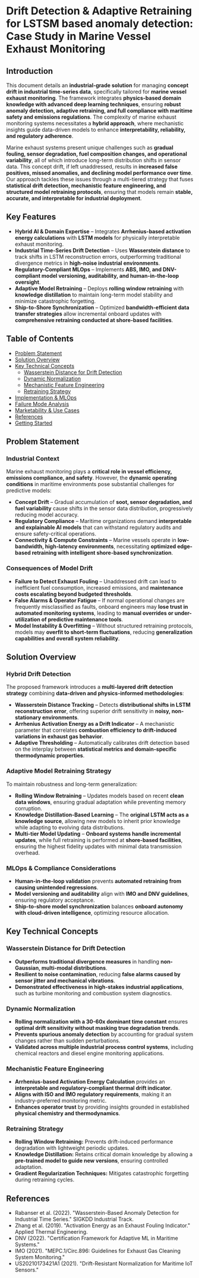 # Drift Detection & Adaptive Retraining for LSTSM based anomaly detection: Case Study in Marine Vessel Exhaust Monitoring

## Introduction

This document details an **industrial-grade solution** for managing **concept drift in industrial time-series data**, specifically tailored for **marine vessel exhaust monitoring**. The framework integrates **physics-based domain knowledge with advanced deep learning techniques**, ensuring **robust anomaly detection, adaptive retraining, and full compliance with maritime safety and emissions regulations**. The complexity of marine exhaust monitoring systems necessitates a **hybrid approach**, where mechanistic insights guide data-driven models to enhance **interpretability, reliability, and regulatory adherence**.

Marine exhaust systems present unique challenges such as **gradual fouling, sensor degradation, fuel composition changes, and operational variability**, all of which introduce long-term distribution shifts in sensor data. This concept drift, if left unaddressed, results in **increased false positives, missed anomalies, and declining model performance over time**. Our approach tackles these issues through a multi-tiered strategy that fuses **statistical drift detection, mechanistic feature engineering, and structured model retraining protocols**, ensuring that models remain **stable, accurate, and interpretable for industrial deployment**.

## Key Features

- **Hybrid AI & Domain Expertise** – Integrates **Arrhenius-based activation energy calculations** with **LSTM models** for physically interpretable exhaust monitoring.
- **Industrial Time-Series Drift Detection** – Uses **Wasserstein distance** to track shifts in LSTM reconstruction errors, outperforming traditional divergence metrics in **high-noise industrial environments**.
- **Regulatory-Compliant MLOps** – Implements **ABS, IMO, and DNV-compliant model versioning, auditability, and human-in-the-loop oversight**.
- **Adaptive Model Retraining** – Deploys **rolling window retraining** with **knowledge distillation** to maintain long-term model stability and minimize catastrophic forgetting.
- **Ship-to-Shore Synchronization** – Optimized **bandwidth-efficient data transfer strategies** allow incremental onboard updates with **comprehensive retraining conducted at shore-based facilities**.

## Table of Contents

- [Problem Statement](#problem-statement)
- [Solution Overview](#solution-overview)
- [Key Technical Concepts](#key-technical-concepts)
  - [Wasserstein Distance for Drift Detection](#wasserstein-distance-for-drift-detection)
  - [Dynamic Normalization](#dynamic-normalization)
  - [Mechanistic Feature Engineering](#mechanistic-feature-engineering)
  - [Retraining Strategy](#retraining-strategy)
- [Implementation & MLOps](#implementation--mlops)
- [Failure Mode Analysis](#failure-mode-analysis)
- [Marketability & Use Cases](#marketability--use-cases)
- [References](#references)
- [Getting Started](#getting-started)

## Problem Statement

### Industrial Context

Marine exhaust monitoring plays a **critical role in vessel efficiency, emissions compliance, and safety**. However, the **dynamic operating conditions** in maritime environments pose substantial challenges for predictive models:

- **Concept Drift** – Gradual accumulation of **soot, sensor degradation, and fuel variability** cause shifts in the sensor data distribution, progressively reducing model accuracy.
- **Regulatory Compliance** – Maritime organizations demand **interpretable and explainable AI models** that can withstand regulatory audits and ensure safety-critical operations.
- **Connectivity & Compute Constraints** – Marine vessels operate in **low-bandwidth, high-latency environments**, necessitating **optimized edge-based retraining with intelligent shore-based synchronization**.

### Consequences of Model Drift

- **Failure to Detect Exhaust Fouling** – Unaddressed drift can lead to inefficient fuel consumption, increased emissions, and **maintenance costs escalating beyond budgeted thresholds**.
- **False Alarms & Operator Fatigue** – If normal operational changes are frequently misclassified as faults, onboard engineers may **lose trust in automated monitoring systems**, leading to **manual overrides or under-utilization of predictive maintenance tools**.
- **Model Instability & Overfitting** – Without structured retraining protocols, models may **overfit to short-term fluctuations**, reducing **generalization capabilities and overall system reliability**.

## Solution Overview

### Hybrid Drift Detection

The proposed framework introduces a **multi-layered drift detection strategy** combining **data-driven and physics-informed methodologies**:

- **Wasserstein Distance Tracking** – Detects **distributional shifts in LSTM reconstruction error**, offering superior drift sensitivity in **noisy, non-stationary environments**.
- **Arrhenius Activation Energy as a Drift Indicator** – A mechanistic parameter that correlates **combustion efficiency to drift-induced variations in exhaust gas behavior**.
- **Adaptive Thresholding** – Automatically calibrates drift detection based on the interplay between **statistical metrics and domain-specific thermodynamic properties**.

### Adaptive Model Retraining Strategy

To maintain robustness and long-term generalization:

- **Rolling Window Retraining** – Updates models based on recent **clean data windows**, ensuring gradual adaptation while preventing memory corruption.
- **Knowledge Distillation-Based Learning** – The **original LSTM acts as a knowledge source**, allowing new models to inherit prior knowledge while adapting to evolving data distributions.
- **Multi-tier Model Updating** – **Onboard systems handle incremental updates**, while full retraining is performed at **shore-based facilities**, ensuring the highest fidelity updates with minimal data transmission overhead.

### MLOps & Compliance Considerations

- **Human-in-the-loop validation** prevents **automated retraining from causing unintended regressions**.
- **Model versioning and auditability** align with **IMO and DNV guidelines**, ensuring regulatory acceptance.
- **Ship-to-shore model synchronization** balances **onboard autonomy with cloud-driven intelligence**, optimizing resource allocation.

## Key Technical Concepts

### Wasserstein Distance for Drift Detection

- **Outperforms traditional divergence measures** in handling **non-Gaussian, multi-modal distributions**.
- **Resilient to noise contamination**, reducing **false alarms caused by sensor jitter and mechanical vibrations**.
- **Demonstrated effectiveness in high-stakes industrial applications**, such as turbine monitoring and combustion system diagnostics.

### Dynamic Normalization

- **Rolling normalization with a 30-60x dominant time constant** ensures **optimal drift sensitivity without masking true degradation trends**.
- **Prevents spurious anomaly detection** by accounting for gradual system changes rather than sudden perturbations.
- **Validated across multiple industrial process control systems**, including chemical reactors and diesel engine monitoring applications.

### Mechanistic Feature Engineering

- **Arrhenius-based Activation Energy Calculation** provides an **interpretable and regulatory-compliant thermal drift indicator**.
- **Aligns with ISO and IMO regulatory requirements**, making it an industry-preferred monitoring metric.
- **Enhances operator trust** by providing insights grounded in established **physical chemistry and thermodynamics**.

### Retraining Strategy

- **Rolling Window Retraining:** Prevents drift-induced performance degradation with lightweight periodic updates.
- **Knowledge Distillation:** Retains critical domain knowledge by allowing a **pre-trained model to guide new versions**, ensuring controlled adaptation.
- **Gradient Regularization Techniques:** Mitigates catastrophic forgetting during retraining cycles.

## References

- Rabanser et al. (2022). "Wasserstein-Based Anomaly Detection for Industrial Time Series." SIGKDD Industrial Track.
- Zhang et al. (2019). "Activation Energy as an Exhaust Fouling Indicator." Applied Thermal Engineering.
- DNV (2022). "Certification Framework for Adaptive ML in Maritime Systems."
- IMO (2021). "MEPC.1/Circ.896: Guidelines for Exhaust Gas Cleaning System Monitoring."
- US20210173421A1 (2021). "Drift-Resistant Normalization for Maritime IoT Sensors."

